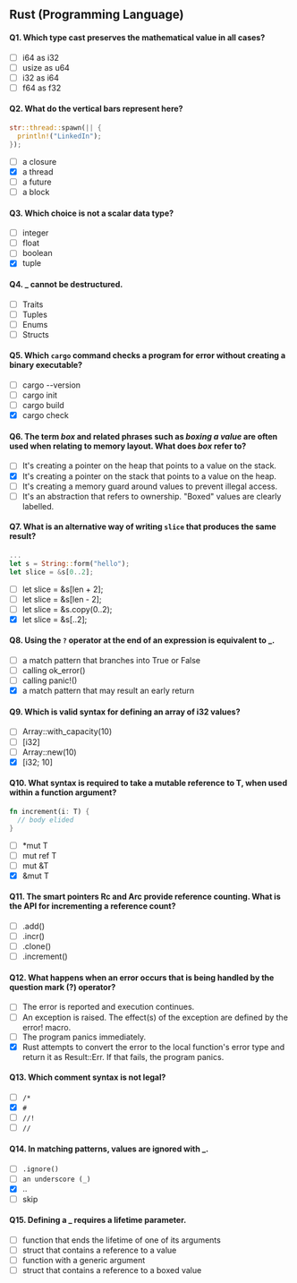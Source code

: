## Rust (Programming Language)

#### Q1. Which type cast preserves the mathematical value in all cases?

- [ ] i64 as i32
- [ ] usize as u64
- [ ] i32 as i64
- [ ] f64 as f32

#### Q2. What do the vertical bars represent here?

```rust
str::thread::spawn(|| {
  println!("LinkedIn");
});
```

- [ ] a closure
- [x] a thread
- [ ] a future
- [ ] a block

#### Q3. Which choice is not a scalar data type?

- [ ] integer
- [ ] float
- [ ] boolean
- [x] tuple

#### Q4. **\_** cannot be destructured.

- [ ] Traits
- [ ] Tuples
- [ ] Enums
- [ ] Structs

#### Q5. Which `cargo` command checks a program for error without creating a binary executable?

- [ ] cargo --version
- [ ] cargo init
- [ ] cargo build
- [x] cargo check

#### Q6. The term _box_ and related phrases such as _boxing a value_ are often used when relating to memory layout. What does _box_ refer to?

- [ ] It's creating a pointer on the heap that points to a value on the stack.
- [x] It's creating a pointer on the stack that points to a value on the heap.
- [ ] It's creating a memory guard around values to prevent illegal access.
- [ ] It's an abstraction that refers to ownership. "Boxed" values are clearly labelled.

#### Q7. What is an alternative way of writing `slice` that produces the same result?

```rust
...
let s = String::form("hello");
let slice = &s[0..2];
```

- [ ] let slice = &s[len + 2];
- [ ] let slice = &s[len - 2];
- [ ] let slice = &s.copy(0..2);
- [x] let slice = &s[..2];

#### Q8. Using the `?` operator at the end of an expression is equivalent to **\_**.

- [ ] a match pattern that branches into True or False
- [ ] calling ok_error()
- [ ] calling panic!()
- [x] a match pattern that may result an early return

#### Q9. Which is valid syntax for defining an array of i32 values?

- [ ] Array<i32>::with_capacity(10)
- [ ] [i32]
- [ ] Array<i32>::new(10)
- [x] [i32; 10]

#### Q10. What syntax is required to take a mutable reference to T, when used within a function argument?

```rust
fn increment(i: T) {
  // body elided
}
```

- [ ] \*mut T
- [ ] mut ref T
- [ ] mut &T
- [x] &mut T

#### Q11. The smart pointers Rc and Arc provide reference counting. What is the API for incrementing a reference count?

- [ ] .add()
- [ ] .incr()
- [ ] .clone()
- [ ] .increment()

#### Q12. What happens when an error occurs that is being handled by the question mark (?) operator?

- [ ] The error is reported and execution continues.
- [ ] An exception is raised. The effect(s) of the exception are defined by the error! macro.
- [ ] The program panics immediately.
- [x] Rust attempts to convert the error to the local function's error type and return it as Result::Err. If that fails, the program panics.

#### Q13. Which comment syntax is not legal?

- [ ] `/*`
- [x] `#`
- [ ] `//!`
- [ ] `//`

#### Q14. In matching patterns, values are ignored with \_.

- [ ] `.ignore()`
- [ ] `an underscore (_)`
- [x] ..
- [ ] skip
  
#### Q15. Defining a _ requires a lifetime parameter.

- [ ] function that ends the lifetime of one of its arguments
- [ ] struct that contains a reference to a value
- [ ] function with a generic argument
- [ ] struct that contains a reference to a boxed value
